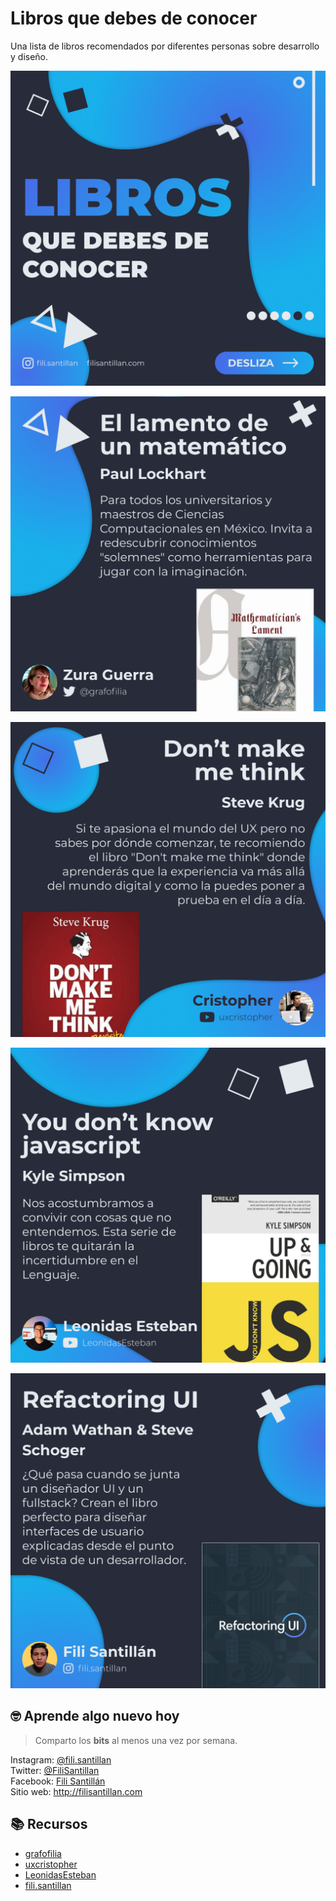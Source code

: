 # Libros que debes de conocer

Una lista de libros recomendados por diferentes personas sobre desarrollo y diseño.

![Recommended books - 01](./books-01.png)

![Recommended books - el lamendo de un matemático](./books-02.png)

![Recommended books - don't make me think](./books-03.png)

![Recommended books - you don't know javascript](./books-04.png)

![Recommended books - refactoring UI](./books-05.png)

## 🤓 Aprende algo nuevo hoy

> Comparto los **bits** al menos una vez por semana.

Instagram: [@fili.santillan](https://www.instagram.com/fili.santillan/)  
Twitter: [@FiliSantillan](https://twitter.com/FiliSantillan)  
Facebook: [Fili Santillán](https://www.facebook.com/FiliSantillan96/)  
Sitio web: http://filisantillan.com

## 📚 Recursos

- [grafofilia](https://twitter.com/grafofilia)
- [uxcristopher](https://www.youtube.com/c/uxcristopher/)
- [LeonidasEsteban](https://www.youtube.com/user/LeonidasEsteban)
- [fili.santillan](https://www.instagram.com/)
